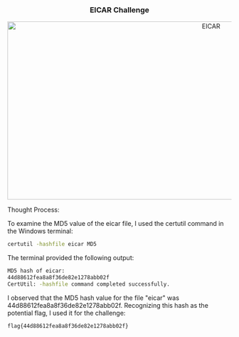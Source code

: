 <h3 align="center"><strong>EICAR Challenge</strong></h3>
<p align="center">
  <img src="https://imgur.com/cE7nvy8.png" alt="EICAR" width="900" height="400"/>
</p>

Thought Process:

To examine the MD5 value of the eicar file, I used the certutil command in the Windows terminal:

```sh
certutil -hashfile eicar MD5
```

The terminal provided the following output:

```sh
MD5 hash of eicar:
44d88612fea8a8f36de82e1278abb02f
CertUtil: -hashfile command completed successfully.
```

I observed that the MD5 hash value for the file "eicar" was 44d88612fea8a8f36de82e1278abb02f. Recognizing this hash as the potential flag, I used it for the challenge: 

```
flag{44d88612fea8a8f36de82e1278abb02f}
```






